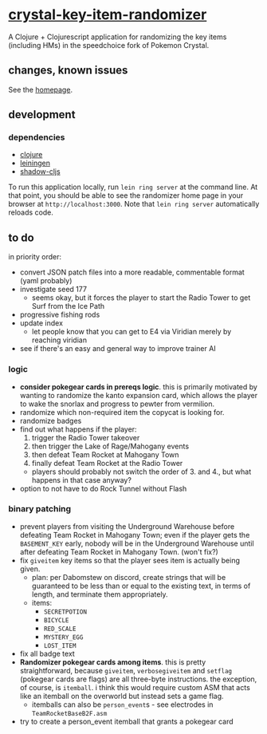 # [crystal-key-item-randomizer](https://crystal-key-item-randomizer.herokuapp.com/)

A Clojure + Clojurescript application for randomizing the key items
(including HMs) in the speedchoice fork of Pokemon Crystal.

## changes, known issues

See the [homepage](https://crystal-key-item-randomizer.herokuapp.com/).

## development

### dependencies

* [clojure](https://clojure.org)
* [leiningen](https://leiningen.org)
* [shadow-cljs](http://shadow-cljs.org/)

To run this application locally, run `lein ring server` at the command
line. At that point, you should be able to see the randomizer home
page in your browser at `http://localhost:3000`. Note that `lein ring
server` automatically reloads code.

## to do

in priority order:

- convert JSON patch files into a more readable, commentable format
  (yaml probably)
- investigate seed 177
  - seems okay, but it forces the player to start the Radio Tower to
    get Surf from the Ice Path
- progressive fishing rods
- update index
  - let people know that you can get to E4 via Viridian merely by
    reaching viridian
- see if there's an easy and general way to improve trainer AI  

### logic

- **consider pokegear cards in prereqs logic**. this is primarily
  motivated by wanting to randomize the kanto expansion card, which
  allows the player to wake the snorlax and progress to pewter from
  vermilion.
- randomize which non-required item the copycat is looking for.
- randomize badges
- find out what happens if the player:
  1. trigger the Radio Tower takeover
  2. then trigger the Lake of Rage/Mahogany events
  3. then defeat Team Rocket at Mahogany Town
  4. finally defeat Team Rocket at the Radio Tower
  - players should probably not switch the order of 3. and 4., but
    what happens in that case anyway?
- option to not have to do Rock Tunnel without Flash

### binary patching

- prevent players from visiting the Underground Warehouse before
  defeating Team Rocket in Mahogany Town; even if the player gets the
  `BASEMENT_KEY` early, nobody will be in the Underground Warehouse
  until after defeating Team Rocket in Mahogany Town. (won't fix?)
- fix `giveitem` key items so that the player sees item is actually
  being given.
  - plan: per Dabomstew on discord, create strings that will be
    guaranteed to be less than or equal to the existing text, in terms
    of length, and terminate them appropriately.
  - items:
	- `SECRETPOTION`
    - `BICYCLE`
    - `RED_SCALE`
    - `MYSTERY_EGG`
    - `LOST_ITEM`
- fix all badge text
- **Randomizer pokegear cards among items**. this is pretty
  straightforward, because `giveitem`, `verbosegiveitem` and `setflag`
  (pokegear cards are flags) are all three-byte instructions. the
  exception, of course, is `itemball`. i think this would require
  custom ASM that acts like an itemball on the overworld but instead
  sets a game flag.
  - itemballs can also be `person_event`s - see electrodes in
    `TeamRocketBaseB2F.asm`
- try to create a person_event itemball that grants a pokegear card

[pclalv/randomizer-labels]: https://github.com/pclalv/pokecrystal/tree/randomizer-labels
[pclalv/speedchoice]: https://github.com/pclalv/pokecrystal/tree/speedchoice
